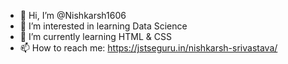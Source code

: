 - 👋 Hi, I’m @Nishkarsh1606
- 👀 I’m interested in learning Data Science
- 🌱 I’m currently learning HTML & CSS
- 📫 How to reach me: https://jstseguru.in/nishkarsh-srivastava/

<!---
Nishkarsh1606/Nishkarsh1606 is a ✨ special ✨ repository because its `README.md` (this file) appears on your GitHub profile.
You can click the Preview link to take a look at your changes.
--->
